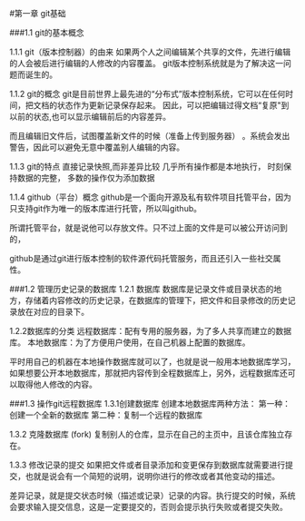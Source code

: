 #第一章 git基础

###1.1 git的基本概念

1.1.1 git（版本控制器）的由来
如果两个人之间编辑某个共享的文件，先进行编辑的人会被后进行编辑的人修改的内容覆盖。
git版本控制系统就是为了解决这一问题而诞生的。

1.1.2 git的概念
git是目前世界上最先进的“分布式”版本控制系统，它可以在任何时间，把文档的状态作为更新记录保存起来。
因此，可以把编辑过得文档“复原"到以前的状态,也可以显示编辑前后的内容差异。

而且编辑旧文件后，试图覆盖新文件的时候（准备上传到服务器）
。系统会发出警告，因此可以避免无意中覆盖别人编辑的内容。

1.1.3 git的特点
直接记录快照,而非差异比较
几乎所有操作都是本地执行，
时刻保持数据的完整，
多数的操作仅为添加数据

1.1.4 github（平台）概念
github是一个面向开源及私有软件项目托管平台，因为只支持git作为唯一的版本库进行托管，所以叫github。

所谓托管平台，就是说他可以存放文件。只不过上面的文件是可以被公开访问到的，

github是通过git进行版本控制的软件源代码托管服务，而且还引入一些社交属性。

###1.2 管理历史记录的数据库
1.2.1 数据库
数据库是记录文件或目录状态的地方，存储着内容修改的历史记录，在数据库的管理下，把文件和目录修改的历史记录放在对应的目录下。

1.2.2数据库的分类
远程数据库：配有专用的服务器，为了多人共享而建立的数据库。
本地数据库：为了方便用户使用，在自己机器上配置的数据库。

平时用自己的机器在本地操作数据库就可以了，也就是说一般用本地数据库学习，如果想要公开本地数据库，那就把内容传到全程数据库上，另外，远程数据库还可以取得他人修改的内容。

###1.3 操作git远程数据库
1.3.1创建数据库
创建本地数据库两种方法：
第一种：创建一个全新的数据库
第二种：复制一个远程的数据库

1.3.2 克隆数据库 (fork)
复制别人的仓库，显示在自己的主页中，且该仓库独立存在。

1.3.3 修改记录的提交
如果把文件或者目录添加和变更保存到数据库就需要进行提交，也就是说会有一个简短的说明，说明你进行的修改或者其他变动的描述。

差异记录，就是提交状态时候（描述或记录）记录的内容。执行提交的时候，系统会要求输入提交信息，这是一定要提交的，否则会提示执行失败或者提交失败。